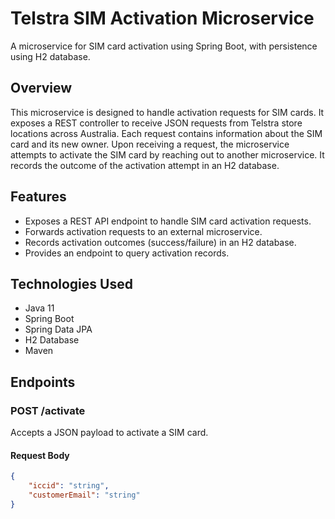 # Telstra SIM Activation Microservice

A microservice for SIM card activation using Spring Boot, with persistence using H2 database.

## Overview

This microservice is designed to handle activation requests for SIM cards. It exposes a REST controller to receive JSON requests from Telstra store locations across Australia. Each request contains information about the SIM card and its new owner. Upon receiving a request, the microservice attempts to activate the SIM card by reaching out to another microservice. It records the outcome of the activation attempt in an H2 database.

## Features

- Exposes a REST API endpoint to handle SIM card activation requests.
- Forwards activation requests to an external microservice.
- Records activation outcomes (success/failure) in an H2 database.
- Provides an endpoint to query activation records.

## Technologies Used

- Java 11
- Spring Boot
- Spring Data JPA
- H2 Database
- Maven

## Endpoints

### POST /activate

Accepts a JSON payload to activate a SIM card.

#### Request Body

```json
{
    "iccid": "string",
    "customerEmail": "string"
}
